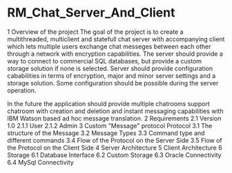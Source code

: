 # RM_Chat_Server_And_Client
1 Overview of the project
The goal of the project is to create a multithreaded, multiclient and statefull chat server with accompanying client which lets multiple users exchange chat messeges between each other through a network with encryption capabilities. The server should provide a way to connect to commercial SQL databases, but provide a custom storage solution if none is selected.  Server should provide configuration cababilities in terms of encryption, major and minor server settings and a storage solution. Some configuration should be possible during the server operation.

In the future the application should provide multiple chatrooms support chatroom with creation and deletion and instant messaging capabilities with IBM Watson based ad hoc message translation.
2 Requirements
2.1 Version 1.0
2.1.1 User
2.1.2 Admin
3 Custom "Message" protocol Protocol
3.1 The structure of the Message
3.2 Message Types
3.3 Command type and different commands
3.4 Flow of the Protocol on the Server Side
3.5 Flow of the Protocol on the Client Side
4 Server Architecture
5 Client Architecture
6 Storage
6.1 Database Interface
6.2 Custom Storage
6.3 Oracle Connectivity
6.4 MySql Connectivity
